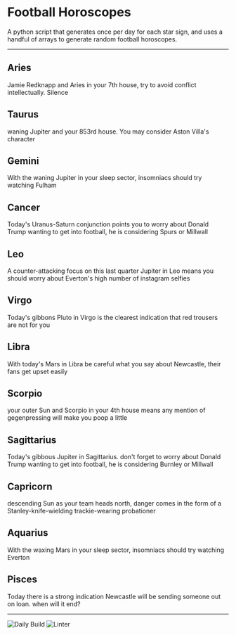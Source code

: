 # Football Horoscopes

A python script that generates once per day for each star sign, and uses a handful of arrays to generate random football horoscopes.

---

<!-- horoscopes_item starts -->
<h2>Aries</h2><p>Jamie Redknapp and Aries in your 7th house, try to avoid conflict intellectually. Silence</p><h2>Taurus</h2><p>waning Jupiter and your 853rd house. You may consider Aston Villa's character</p><h2>Gemini</h2><p>With the waning Jupiter in your sleep sector, insomniacs should try watching Fulham</p><h2>Cancer</h2><p>Today's Uranus-Saturn conjunction points you to worry about Donald Trump wanting to get into football, he is considering Spurs or Millwall</p><h2>Leo</h2><p>A counter-attacking focus on this last quarter Jupiter in Leo means you should worry about Everton's high number of instagram selfies</p><h2>Virgo</h2><p>Today's gibbons Pluto in Virgo is the clearest indication that red trousers are not for you</p><h2>Libra</h2><p>With today's Mars in Libra be careful what you say about Newcastle, their fans get upset easily</p><h2>Scorpio</h2><p>your outer Sun and Scorpio in your 4th house means any mention of gegenpressing will make you poop a little</p><h2>Sagittarius</h2><p>Today's gibbous Jupiter in Sagittarius. don't forget to worry about Donald Trump wanting to get into football, he is considering Burnley or Millwall</p><h2>Capricorn</h2><p>descending Sun as your team heads north, danger comes in the form of a Stanley-knife-wielding trackie-wearing probationer</p><h2>Aquarius</h2><p>With the waxing Mars in your sleep sector, insomniacs should try watching Everton</p><h2>Pisces</h2><p>Today there is a strong indication Newcastle will be sending someone out on loan. when will it end?</p>
<!-- horoscopes_item ends -->

---

![Daily Build](https://github.com/MatBenfield/horofootball.thechels.uk/workflows/Daily%20Build/badge.svg) ![Linter](https://github.com/MatBenfield/horofootball.thechels.uk/workflows/Linter/badge.svg)
